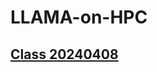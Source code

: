 # LLAMA-on-HPC
## <a href="https://github.com/c00cjz00/LLAMA-on-HPC/tree/main/class_20240408">Class 20240408</a>

